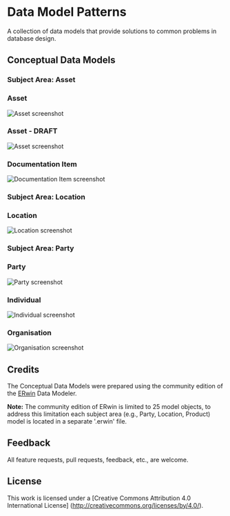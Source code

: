 # Data Model Patterns
A collection of data models that provide solutions to common problems in database design.

## Conceptual Data Models

### Subject Area: Asset

### Asset

![Asset screenshot](https://github.com/Robinyo/data-model-patterns/blob/master/asset/images/asset.png)

### Asset - DRAFT

![Asset screenshot](https://github.com/Robinyo/data-model-patterns/blob/master/asset/images/asset-draft.png)

### Documentation Item

![Documentation Item screenshot](https://github.com/Robinyo/data-model-patterns/blob/master/asset/images/documentation-item.png)

### Subject Area: Location

### Location

![Location screenshot](https://github.com/Robinyo/data-model-patterns/blob/master/location/images/location.png)

### Subject Area: Party

### Party

![Party screenshot](https://github.com/Robinyo/data-model-patterns/blob/master/party/images/party.png)

### Individual

![Individual screenshot](https://github.com/Robinyo/data-model-patterns/blob/master/party/images/individual.png)

### Organisation

![Organisation screenshot](https://github.com/Robinyo/data-model-patterns/blob/master/party/images/organisation.png)

## Credits

The Conceptual Data Models were prepared using the community edition of the  [ERwin](http://erwin.com/products/data-modeler/community-edition) Data Modeler.

**Note:** The community edition of ERwin is limited to 25 model objects, to address this limitation each subject area (e.g., Party, Location, Product) model is located in a separate '.erwin' file.

## Feedback

All feature requests, pull requests, feedback, etc., are welcome.

## License

This work is licensed under a [Creative Commons Attribution 4.0 International License] (http://creativecommons.org/licenses/by/4.0/).

